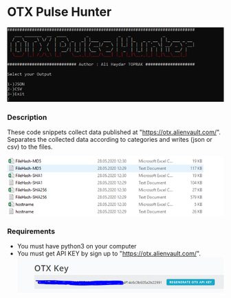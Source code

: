 # OTX Pulse Hunter
![OtxPulseHunter](ScreenShots/Capture.PNG)

### Description

These code snippets collect data published at "https://otx.alienvault.com/".
Separates the collected data according to categories and writes (json or csv) to the files.

![logs](ScreenShots/logs.PNG)

### Requirements

- You must have python3 on your computer
- You must get API KEY by sign up to "https://otx.alienvault.com/".
![api key](ScreenShots/apikey.PNG)